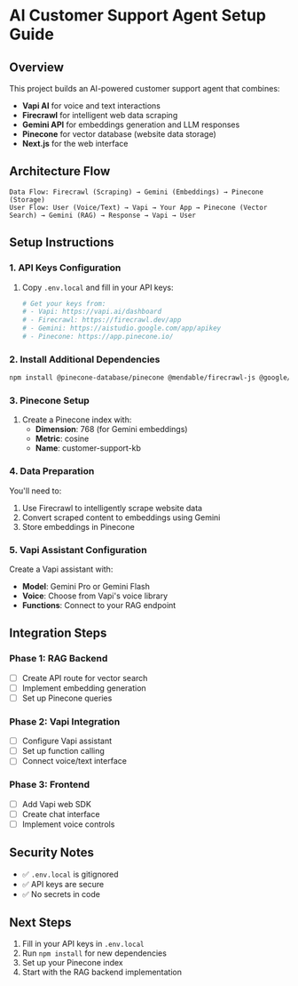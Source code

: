 # AI Customer Support Agent Setup Guide

## Overview
This project builds an AI-powered customer support agent that combines:
- **Vapi AI** for voice and text interactions
- **Firecrawl** for intelligent web data scraping
- **Gemini API** for embeddings generation and LLM responses
- **Pinecone** for vector database (website data storage)
- **Next.js** for the web interface

## Architecture Flow
```
Data Flow: Firecrawl (Scraping) → Gemini (Embeddings) → Pinecone (Storage)
User Flow: User (Voice/Text) → Vapi → Your App → Pinecone (Vector Search) → Gemini (RAG) → Response → Vapi → User
```

## Setup Instructions

### 1. API Keys Configuration
1. Copy `.env.local` and fill in your API keys:
   ```bash
   # Get your keys from:
   # - Vapi: https://vapi.ai/dashboard
   # - Firecrawl: https://firecrawl.dev/app
   # - Gemini: https://aistudio.google.com/app/apikey
   # - Pinecone: https://app.pinecone.io/
   ```

### 2. Install Additional Dependencies
```bash
npm install @pinecone-database/pinecone @mendable/firecrawl-js @google/generative-ai @types/node dotenv
```

### 3. Pinecone Setup
1. Create a Pinecone index with:
   - **Dimension**: 768 (for Gemini embeddings)
   - **Metric**: cosine
   - **Name**: customer-support-kb

### 4. Data Preparation
You'll need to:
1. Use Firecrawl to intelligently scrape website data
2. Convert scraped content to embeddings using Gemini
3. Store embeddings in Pinecone

### 5. Vapi Assistant Configuration
Create a Vapi assistant with:
- **Model**: Gemini Pro or Gemini Flash
- **Voice**: Choose from Vapi's voice library
- **Functions**: Connect to your RAG endpoint

## Integration Steps

### Phase 1: RAG Backend
- [ ] Create API route for vector search
- [ ] Implement embedding generation
- [ ] Set up Pinecone queries

### Phase 2: Vapi Integration
- [ ] Configure Vapi assistant
- [ ] Set up function calling
- [ ] Connect voice/text interface

### Phase 3: Frontend
- [ ] Add Vapi web SDK
- [ ] Create chat interface
- [ ] Implement voice controls

## Security Notes
- ✅ `.env.local` is gitignored
- ✅ API keys are secure
- ✅ No secrets in code

## Next Steps
1. Fill in your API keys in `.env.local`
2. Run `npm install` for new dependencies
3. Set up your Pinecone index
4. Start with the RAG backend implementation

